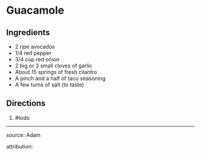 # Guacamole

## Ingredients

- 2 ripe avocados
- 1/4 red pepper
- 3/4 cup red onion
- 2 big or 3 small cloves of garlic
- About 15 springs of fresh cilantro
- A pinch and a half of taco seasoning
- A few turns of salt (to taste)

## Directions

1. #todo

---

source: Adam

attribution: 
